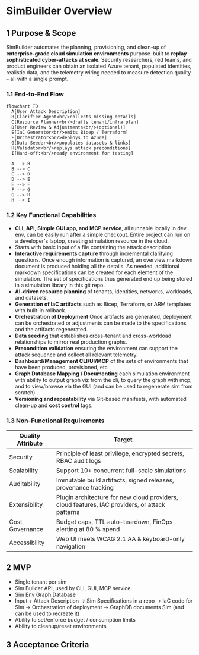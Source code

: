# SimBuilder Overview

## 1  Purpose & Scope

SimBuilder automates the planning, provisioning, and clean-up of **enterprise-grade cloud simulation environments** purpose-built to **replay sophisticated cyber-attacks at scale**. Security researchers, red teams, and product engineers can obtain an isolated Azure tenant, populated identities, realistic data, and the telemetry wiring needed to measure detection quality – all with a single prompt.

### 1.1 End-to-End Flow

```mermaid
flowchart TD
  A[User Attack Description]
  B[Clarifier Agent<br/>collects missing details]
  C[Resource Planner<br/>drafts tenant/infra plan]
  D[User Review & Adjustments<br/>(optional)]
  E[IaC Generator<br/>emits Bicep / Terraform]
  F[Orchestrator<br/>deploys to Azure]
  G[Data Seeder<br/>populates datasets & links]
  H[Validator<br/>replays attack preconditions]
  I[Hand-off:<br/>ready environment for testing]

  A --> B
  B --> C
  C --> D
  D --> E
  E --> F
  F --> G
  G --> H
  H --> I
```


### 1.2 Key Functional Capabilities
- **CLI, API, Simple GUI app, and MCP service**, all runnable locally in dev env, can be easily run after a simple checkout. Entire project can run on a developer's laptop, creating simulation resource in the cloud. 
- Starts with basic input of a file containing the attack description
- **Interactive requirements capture** through incremental clarifying questions. Once enough information is captured, an overview markdown document is produced holding all the details.  As needed, additional markdown specifications can be created for each element of the simulation. The set of specifications thus generated end up being stored in a simulation library in this git repo. 
- **AI-driven resource planning** of tenants, identities, networks, workloads, and datasets.  
- **Generation of IaC artifacts** such as Bicep, Terraform, or ARM templates with built-in rollback.  
- **Orchestration of Deployment** Once artifacts are generated, deployment can be orchestrated or adjustments can be made to the specifications and the artifacts regenerated. 
- **Data seeding** that establishes cross-tenant and cross-workload relationships to mirror real production graphs.  
- **Precondition validation** ensuring the environment can support the attack sequence and collect all relevant telemetry.  
- **Dashboard/Management CLI/UI/MCP** of the sets of environments that have been produced, provisioned, etc
- **Graph Database Mapping / Documenting** each simulation environment with ability to output graph viz from the cli, to query the graph with mcp, and to view/browse via the GUI (and can be used to regenerate sim from scratch)
- **Versioning and repeatability** via Git-based manifests, with automated clean-up and **cost control** tags.  

### 1.3 Non-Functional Requirements
| Quality Attribute | Target |
|-------------------|--------|
| Security | Principle of least privilege, encrypted secrets, RBAC audit logs |
| Scalability | Support 10+ concurrent full-scale simulations |
| Auditability | Immutable build artifacts, signed releases, provenance tracking |
| Extensibility | Plugin architecture for new cloud providers, cloud features, IAC providers, or attack patterns |
| Cost Governance | Budget caps, TTL auto-teardown, FinOps alerting at 80 % spend |
| Accessibility | Web UI meets WCAG 2.1 AA & keyboard-only navigation |


## 2  MVP

* Single tenant per sim 
* Sim Builder API, used by CLI, GUI, MCP service
* Sim Env Graph Database
* Input-> Attack Description -> Sim Specifications in a repo -> IaC code for Sim -> Orchestration of deployment -> GraphDB documents Sim (and can be used to recreate it)
* Ability to set/enforce budget / consumption limits
* Ability to cleanup/reset environments

## 3  Acceptance Criteria
